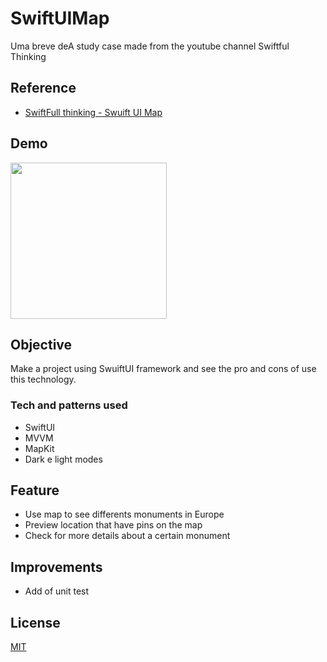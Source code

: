 # SwiftUIMap

Uma breve deA study case made from the youtube channel Swiftful Thinking

## Reference

- [SwiftFull thinking - Swuift UI Map](https://www.youtube.com/playlist?list=PLwvDm4Vfkdpha5eVTjLM0eRlJ7-yDDwBk)

## Demo

<img src="img/swuiftuimap.gif" height="250"/>

## Objective

Make a project using SwuiftUI framework and see the pro and cons of use this technology.

### Tech and patterns used

- SwiftUI
- MVVM
- MapKit
- Dark e light modes

## Feature

- Use map to see differents monuments in Europe
- Preview location that have pins on the map
- Check for more details about a certain monument

## Improvements

- Add of unit test

## License

[MIT](https://choosealicense.com/licenses/mit/)
